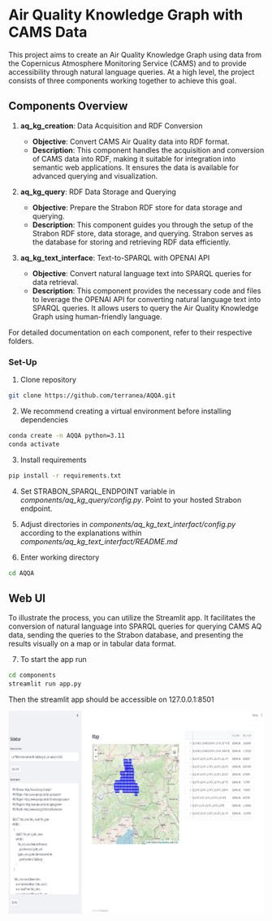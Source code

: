 # Air Quality Knowledge Graph with CAMS Data

This project aims to create an Air Quality Knowledge Graph using data from the Copernicus Atmosphere Monitoring Service (CAMS) and to provide accessibility through natural language queries. At a high level, the project consists of three components working together to achieve this goal.

## Components Overview

1. **aq_kg_creation**: Data Acquisition and RDF Conversion
   - **Objective**: Convert CAMS Air Quality data into RDF format.
   - **Description**: This component handles the acquisition and conversion of CAMS data into RDF, making it suitable for integration into semantic web applications. It ensures the data is available for advanced querying and visualization.
   
2. **aq_kg_query**: RDF Data Storage and Querying
   - **Objective**: Prepare the Strabon RDF store for data storage and querying.
   - **Description**: This component guides you through the setup of the Strabon RDF store, data storage, and querying. Strabon serves as the database for storing and retrieving RDF data efficiently.
   
3. **aq_kg_text_interface**: Text-to-SPARQL with OPENAI API
   - **Objective**: Convert natural language text into SPARQL queries for data retrieval.
   - **Description**: This component provides the necessary code and files to leverage the OPENAI API for converting natural language text into SPARQL queries. It allows users to query the Air Quality Knowledge Graph using human-friendly language.

For detailed documentation on each component, refer to their respective folders.

### Set-Up

1) Clone repository
```bash
git clone https://github.com/terranea/AQQA.git
```

2) We recommend creating a virtual environment before installing dependencies
```bash
conda create -n AQQA python=3.11
conda activate
```

3) Install requirements
```bash
pip install -r requirements.txt
```

4) Set STRABON_SPARQL_ENDPOINT variable in *components/aq_kg_query/config.py*. Point to your hosted Strabon endpoint.
5) Adjust directories in *components/aq_kg_text_interfact/config.py* according to the explanations within *components/aq_kg_text_interfact/README.md*

6) Enter working directory 
```bash
cd AQQA
```


## Web UI

To illustrate the process, you can utilize the Streamlit app. It facilitates the conversion of natural language into SPARQL queries for querying CAMS AQ data, sending the queries to the Strabon database, and presenting the results visually on a map or in tabular data format.

7) To start the app run
```bash
cd components
streamlit run app.py
```

Then the streamlit app should be accessible on 127.0.0.1:8501 

<img src="streamlit_app.png"
     alt="Web UI AQQA"
     style="display: block; margin: 0 auto;"
     width="800" height="400" />

